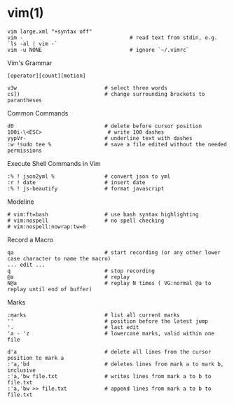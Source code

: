 
# vim(1)

    vim large.xml "+syntax off"
    vim -                                  # read text from stdin, e.g. `ls -al | vim -`
    vim -u NONE                            # ignore `~/.vimrc`

Vim's Grammar

    [operator][count][motion]

    v3w                            # select three words
    cs])                           # change surrounding brackets to parantheses

Common Commands

    d0                             # delete before cursor position
    100i-\<ESC>                     # write 100 dashes
    yypVr-                         # underline text with dashes
    :w !sudo tee %                 # save a file edited without the needed permissions

Execute Shell Commands in Vim

    :% ! json2yml %                # convert json to yml
    :r ! date                      # insert date
    :% ! js-beautify               # format javascript

Modeline

    # vim:ft=bash                  # use bash syntax highlighting
    # vim:nospell                  # no spell checking
    # vim:nospell:nowrap:tw=0

Record a Macro

    qa                             # start recording (or any other lower case character to name the macro)
    ... edit ...
    q                              # stop recording
    @a                             # replay
    N@a                            # replay N times ( VG:normal @a to replay until end of buffer)

Marks

    :marks                         # list all current marks
    ''	                           # position before the latest jump
    '.                             # last edit
    'a - 'z                        # lowercase marks, valid within one file

    d'a                            # delete all lines from the cursor position to mark a
    :'a,'bd                        # deletes lines from mark a to mark b, inclusive
    :'a,'bw file.txt               # writes lines from mark a to b to file.txt
    :'a,'bw >> file.txt            # append lines from mark a to b to file.txt

